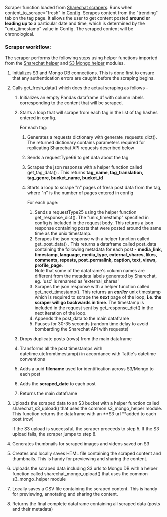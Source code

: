 Scraper function loaded from [Sharechat scrapers](sharechat_scrapers.py). Runs when content_to_scrape="fresh" in [Config](config.py). Scrapes content from the "trending" tab on the tag page. It allows the user to get content posted **around or leading up to** a particular date and time, which is determined by the "unix_timestamp" value in Config. The scraped content will be chronological. 

### Scraper workflow:

The scraper performs the following steps using helper functions imported from the [Sharechat helper](sharechat_helper.py) and [S3 Mongo helper](s3_mongo_helper.py) modules.

1. Initializes S3 and Mongo DB connections. This is done first to ensure that any authentication errors are caught before the scraping begins.
2. Calls get_fresh_data() which does the actual scraping as follows  - 
   1. Initializes an empty Pandas dataframe df with column labels corresponding to the content that will be scraped.
   2. Starts a loop that will scrape from each tag in the list of tag hashes entered in config. 

      For each tag:
      1. Generates a requests dictionary with generate_requests_dict(). The returned dictionary contains parameters required for replicating Sharechat API requests described below
      2. Sends a requestType66 to get data about the tag
      3. Scrapes the json response with a helper function called get_tag_data() . This returns **tag_name, tag_translation, tag_genre, bucket_name, bucket_id**
      4. Starts a loop to scrape "n" pages of fresh post data from the tag, where "n" is the number of pages entered in config

         For each page:
         1. Sends a requestType25 using the helper function get_response_dict(). The "unix_timestamp" specified in config is included in the request body. This returns a json response containing posts that were posted around the same time as the unix timestamp. 
         2. Scrapes the json response with a helper function called get_post_data() . This returns a dataframe called post_data containing the following metadata for each post - **media_link, timestamp, language, media_type, external_shares, likes, comments, reposts, post_permalink, caption, text, views, profile_page**. \
            Note that some of the dataframe's column names are different from the metadata labels generated by Sharechat, eg.  'usc' is renamed as 'external_shares'
         3. Scrapes the json response with a helper function called get_next_timestamp(). This returns an ***earlier*** unix timestamp which is required to scrape the ***next*** page of the loop, **i.e. the scraper will go backwards in time**. The timestamp is included in the request sent by get_response_dict() in the next iteration of the loop.
         4. Appends the post_data to the main dataframe
         5. Pauses for 30-35 seconds (random time delay to avoid bombarding the Sharechat API with requests)
   3. Drops duplicate posts (rows) from the main dataframe
   4. Transforms all the post timestamps with datetime.utcfromtimestamp() in accordance with Tattle's datetime conventions
   5. Adds a uuid **filename** used for identification across S3/Mongo to each post
   6. Adds the **scraped_date** to each post
   7. Returns the main dataframe 
3. Uploads the scraped data to an S3 bucket with a helper function called sharechat_s3_upload() that uses the common s3_mongo_helper module. This function returns the dataframe with an **S3 url **added to each post (row)

   If the S3 upload is successful, the scraper proceeds to step 5. If the S3 upload fails, the scraper jumps to step 8. 
4. Generates thumbnails for scraped images and videos saved on S3
5. Creates and locally saves HTML file containing the scraped content and thumbnails. This is handy for previewing and sharing the content.
6. Uploads the scraped data including S3 urls to Mongo DB with a helper function called sharechat_mongo_upload() that uses the common s3_mongo_helper module
7. Locally saves a CSV file containing the scraped content. This is handy for previewing, annotating and sharing the content.
8. Returns the final complete dataframe containing all scraped data (posts and their metadata)